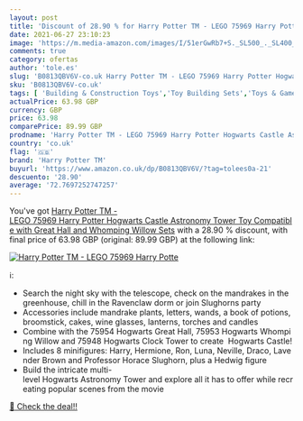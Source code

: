 ```yaml
---
layout: post
title: 'Discount of 28.90 % for Harry Potter TM - LEGO 75969 Harry Potte'
date: 2021-06-27 23:10:23
image: 'https://m.media-amazon.com/images/I/51erGwRb7+S._SL500_._SL400_.jpg'
comments: true
category: ofertas
author: 'tole.es'
slug: 'B0813QBV6V-co.uk Harry Potter TM - LEGO 75969 Harry Potter Hogwarts...'
sku: 'B0813QBV6V-co.uk'
tags: [ 'Building & Construction Toys','Toy Building Sets','Toys & Games','Toys Store','harry potter tm','lego', ]
actualPrice: 63.98 GBP
currency: GBP
price: 63.98
comparePrice: 89.99 GBP
prodname: 'Harry Potter TM - LEGO 75969 Harry Potter Hogwarts Castle Astronomy Tower Toy Compatible with Great Hall and Whomping Willow Sets'
country: 'co.uk'
flag: '🇬🇧'
brand: 'Harry Potter TM'
buyurl: 'https://www.amazon.co.uk/dp/B0813QBV6V/?tag=tolees0a-21'
descuento: '28.90'
average: '72.7697252747257'
---
```


You've got [Harry Potter TM - LEGO 75969 Harry Potter Hogwarts Castle Astronomy Tower Toy Compatible with Great Hall and Whomping Willow Sets](https://www.amazon.co.uk/dp/B0813QBV6V/?tag=tolees0a-21) with a  28.90 % discount, with final price of 63.98 GBP (original: 89.99 GBP) at the following link:

[![Harry Potter TM - LEGO 75969 Harry Potte](https://m.media-amazon.com/images/I/51erGwRb7+S._SL500_._SL400_.jpg)](https://www.amazon.co.uk/dp/B0813QBV6V/?tag=tolees0a-21)

ℹ️:

- Search the night sky with the telescope, check on the mandrakes in the greenhouse, chill in the Ravenclaw dorm or join Slughorns party
- Accessories include mandrake plants, letters, wands, a book of potions, broomstick, cakes, wine glasses, lanterns, torches and candles
- Combine with the 75954 Hogwarts Great Hall, 75953 Hogwarts Whomping Willow and 75948 Hogwarts Clock Tower to create  Hogwarts Castle!
- Includes 8 minifigures: Harry, Hermione, Ron, Luna, Neville, Draco, Lavender Brown and Professor Horace Slughorn, plus a Hedwig figure
- Build the intricate multi-level Hogwarts Astronomy Tower and explore all it has to offer while recreating popular scenes from the movie

[🛒 Check the deal!!](https://www.amazon.co.uk/dp/B0813QBV6V/?tag=tolees0a-21)
